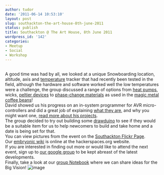 ```yaml
---
author: tudor
date: '2011-06-14 10:53:10'
layout: post
slug: southackton-the-art-house-8th-june-2011
status: publish
title: Southackton @ The Art House, 8th June 2011
wordpress_id: '142'
categories:
- Meetup
- Social
- Workshop
---
```


\
A good time was had by all, we looked at a unique Snowboarding location,
altitude, axis and
[temperature](http://en.wikipedia.org/wiki/Thermocouple) tracker that
had recently been tested in the field, although the hardware and
software worked well the low temperatures were a challenge, the group
discussed a range of options from [heat
pumps](http://en.wikipedia.org/wiki/Heat_pump), wicks, [peltier
devices](http://www.wisegeek.com/what-is-the-peltier-effect.htm) to
[phase-change
materials](http://en.wikipedia.org/wiki/Phase_change_material) as used
in the [magic metal coffee
beans](http://www.kickstarter.com/projects/705847536/coffee-joulies-your-coffee-just-right)!
\
 David showed us his progress on an in-system programmer for AVR
micro-controllers and did a great job of explaining [what they
are](http://www.atmel.com/dyn/products/tools_card.asp?tool_id=3808), and
why you might want one, [read more about his
projects](http://www.asguard.org.uk/2010/12/10/thermocouple-conversion/#more-116).
\
 The group decided to try out building some
[drawduino](http://www.adafruit.com/products/197) to see if they would
be a suitable item for us to help newcomers to build and take home and a
date is being set for that. \
 You can view pictures from the event on the [Southackton Flickr
Page](http://www.flickr.com/groups/1245172@N22/). \
 Our [embryonic wiki](http://hackerspaces.org/wiki/Southackton) is
online at the hackerspaces.org website. \
 If you are interested in finding out more or would like to attend the
next event, sign up to [our google
group](http://groups.google.com/group/southackton) to be kept abreast of
the latest developments. \
 Finally, take a look at our [group
Notebook](http://openpad.me/oIYpOW2UaG) where we can share ideas for the
Big Vision!
![image](http://theuncommon.co.uk/hackspace/wp-content/uploads/2011/06/Untitled-1-300x226.png "Untitled-1")
